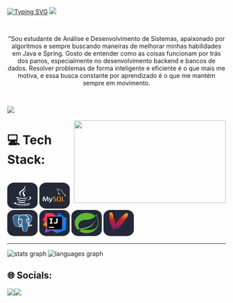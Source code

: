 <a align= "center" href="https://git.io/typing-svg">
  <a href="https://git.io/typing-svg"><img src="https://readme-typing-svg.demolab.com?font=Fira+Code&size=35&pause=1000&color=5024F7&width=435&lines=Hello+World!;My+name+is+Shermann!" alt="Typing SVG" /></a>
  <img src="https://github.com/user-attachments/assets/13242fed-f9b5-4d17-9ffb-db2b0228c05e"" />
</a>
<p></p>
<br>

<p align="center"> "Sou estudante de Análise e Desenvolvimento de Sistemas, apaixonado por algoritmos e sempre buscando maneiras de melhorar minhas habilidades em Java e Spring. Gosto de entender como as coisas funcionam por trás dos panos, especialmente no desenvolvimento backend e bancos de dados. Resolver problemas de forma inteligente e eficiente é o que mais me motiva, e essa busca constante por aprendizado é o que me mantém sempre em movimento.</p>

<br>

![](https://quotes-github-readme.vercel.app/api?type=horizontal&theme=Dracula)

  <img align="right" height="190" width="350" src="https://user-images.githubusercontent.com/74038190/225813708-98b745f2-7d22-48cf-9150-083f1b00d6c9.gif">

# 💻 Tech Stack:

<div align="left"><br>
  
  <img  height="60" width="70" src="https://github.com/tandpfun/skill-icons/blob/main/icons/Java-Dark.svg"/>
  <img  height="60" width="70" src="https://github.com/tandpfun/skill-icons/blob/main/icons/MySQL-Dark.svg"/>
  <img  height="60" width="70" src="https://github.com/tandpfun/skill-icons/blob/main/icons/PostgreSQL-Dark.svg"/>
  <img  height="60" width="70" src="https://github.com/tandpfun/skill-icons/blob/main/icons/Idea-Dark.svg"/>
  <img  height="60" width="70" src="https://github.com/tandpfun/skill-icons/blob/main/icons/Spring-Dark.svg"/>
  <img  height="60" width="70" src="https://github.com/tandpfun/skill-icons/blob/main/icons/Maven-Dark.svg"/>

</div>

***

<div align="left">
  <img src="https://github-readme-stats.vercel.app/api?username=Shermawns&hide_title=false&hide_rank=false&show_icons=true&include_all_commits=true&count_private=true&disable_animations=false&theme=tokyonight&locale=en&hide_border=false&order=1" height="150" alt="stats graph"  />
  <img src="https://github-readme-stats.vercel.app/api/top-langs?username=Shermawns&locale=en&hide_title=false&layout=compact&card_width=320&langs_count=5&theme=tokyonight&hide_border=false&order=2" height="150" alt="languages graph"  />
</div>

## 🌐 Socials:
   </p>
   <a  href = "mailto:shermawns@gmail.com"><img align="left" src="https://img.shields.io/badge/-Gmail-%23333?style=for-the-badge&logo=gmail&logoColor=white" target="_blank"></a>
  <a href="https://www.linkedin.com/in/shermann-barbosa-alc%C3%A2ntara-03b852272/" target="_blank"><img align="left" src="https://img.shields.io/badge/-LinkedIn-%230077B5?style=for-the-badge&logo=linkedin&logoColor=white" target="_blank"></a> 
</div>
